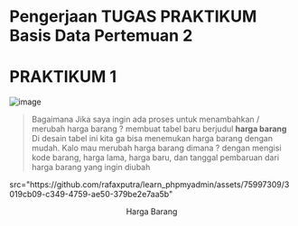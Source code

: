 # Pengerjaan TUGAS PRAKTIKUM Basis Data **Pertemuan 2**

# PRAKTIKUM 1
![image](https://github.com/rafaxputra/learn_phpmyadmin/assets/75997309/40411d25-2dbc-4a36-8998-86dc09b51cf7)

> Bagaimana Jika saya ingin ada proses untuk menambahkan / merubah harga barang ?
membuat tabel baru berjudul **harga barang**
> Di desain tabel ini kita ga bisa menemukan harga barang dengan mudah. Kalo mau merubah harga barang dimana ?
dengan mengisi kode barang, harga lama, harga baru, dan tanggal pembaruan dari harga barang yang ingin diubah

<p align=”center”> src="https://github.com/rafaxputra/learn_phpmyadmin/assets/75997309/3019cb09-c349-4759-ae50-379be2e7aa5b" </p>
<p align="center"> Harga Barang </p>
